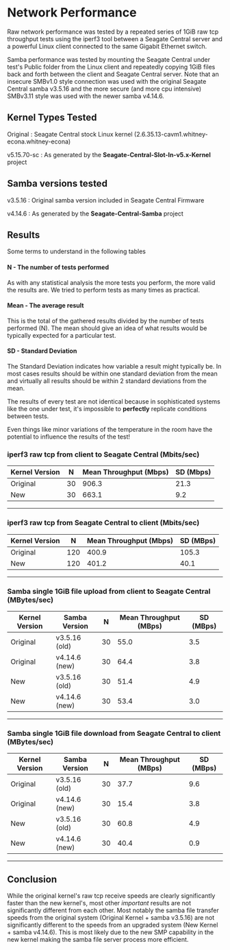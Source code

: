 # Network Performance
Raw network performance was tested by a repeated series of 1GiB raw tcp
throughput tests using the iperf3 tool between a Seagate Central server
and a powerful Linux client connected to the same Gigabit Ethernet switch.

Samba performance was tested by mounting the Seagate Central under test's Public 
folder from the Linux client and repeatedly copying 1GiB files back and forth
between the client and Seagate Central server. Note that an insecure SMBv1.0
style connection was used with the original Seagate Central samba v3.5.16 and
the more secure (and more cpu intensive) SMBv3.11 style was used with the newer
samba v4.14.6. 

## Kernel Types Tested
Original : Seagate Central stock Linux kernel (2.6.35.13-cavm1.whitney-econa.whitney-econa)

v5.15.70-sc : As generated by the **Seagate-Central-Slot-In-v5.x-Kernel** project

## Samba versions tested
v3.5.16 : Original samba version included in Seagate Central Firmware

v4.14.6 : As generated by the **Seagate-Central-Samba** project

## Results
Some terms to understand in the following tables

#### N - The number of tests performed
As with any statistical analysis the more tests you perform, the more valid the
results are. We tried to perform tests as many times as practical.

#### Mean - The average result
This is the total of the gathered results divided by the number of tests
performed (N). The mean should give an idea of what results would be
typically expected for a particular test.

#### SD - Standard Deviation
The Standard Deviation indicates how variable a result might typically be. In most cases
results should be within one standard deviation from the mean and virtually all
results should be within 2 standard deviations from the mean.

The results of every test are not identical because in sophisticated systems like the
one under test, it's impossible to **perfectly** replicate conditions between tests.

Even things like minor variations of the temperature in the room have the potential to
influence the results of the test!

### iperf3 raw tcp from client to Seagate Central (Mbits/sec)

| Kernel Version  |  N  | Mean Throughput (Mbps) | SD (Mbps) |
|-----------------|-----|------------------------|-----------|
| Original        |  30 |                  906.3 |      21.3 |  
| New             |  30 |                  663.1 |       9.2 |
--------------------------------------------------------------

### iperf3 raw tcp from Seagate Central to client (Mbits/sec)

| Kernel Version  |  N  | Mean Throughput (Mbps) | SD (MBps) |
|-----------------|-----|------------------------|-----------|
| Original        | 120 |                  400.9 |     105.3 |  
| New             | 120 |                  401.2 |      40.1 |
--------------------------------------------------------------

### Samba single 1GiB file upload from client to Seagate Central (MBytes/sec)

| Kernel Version  | Samba Version |  N  | Mean Throughput (MBps) | SD (MBps) |
|-----------------|---------------|-----|------------------------|-----------|
| Original        | v3.5.16 (old) |  30 |                   55.0 |       3.5 |  
| Original        | v4.14.6 (new) |  30 |                   64.4 |       3.8 |
| New             | v3.5.16 (old) |  30 |                   51.4 |       4.9 |  
| New             | v4.14.6 (new) |  30 |                   53.4 |       3.0 |
------------------------------------------------------------------------------

### Samba single 1GiB file download from Seagate Central to client (MBytes/sec)

| Kernel Version  | Samba Version |  N  | Mean Throughput (MBps) | SD (MBps) |
|-----------------|---------------|-----|------------------------|-----------|
| Original        | v3.5.16 (old) |  30 |                   37.7 |       9.6 |  
| Original        | v4.14.6 (new) |  30 |                   15.4 |       3.8 |  
| New             | v3.5.16 (old) |  30 |                   60.8 |       4.9 |  
| New             | v4.14.6 (new) |  30 |                   40.4 |       0.9 |
------------------------------------------------------------------------------

## Conclusion
While the original kernel's raw tcp receive speeds are clearly significantly faster
than the new kernel's, most other *important* results are not significantly
different from each other. Most notably the samba file transfer speeds from the
original system (Original Kernel + samba v3.5.16) are not significantly different
to the speeds from an upgraded system (New Kernel + samba v4.14.6). This is most 
likely due to the new SMP capability in the new kernel making the samba file server
process more efficient.



